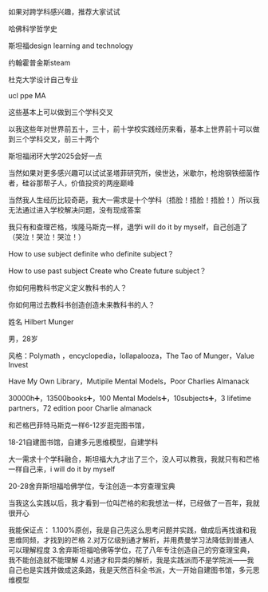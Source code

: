 如果对跨学科感兴趣，推荐大家试试

哈佛科学哲学史

斯坦福design learning and technology

约翰霍普金斯steam

杜克大学设计自己专业

ucl ppe MA

这些基本上可以做到三个学科交叉

以我这些年对世界前五十，三十，前十学校实践经历来看，基本上世界前十可以做到三个学科交叉，前三十两个

斯坦福闭环大学2025会好一点

当然如果对更多感兴趣可以试试圣塔菲研究所，侯世达，米歇尔，枪炮钢铁细菌作者，硅谷那帮子人，价值投资的两座巅峰

当然我人生经历比较奇葩，我大一需求是十个学科（捂脸！捂脸！捂脸！）所以我无法通过进入学校解决问题，没有现成答案

我只有和查理芒格，埃隆马斯克一样，退学i will do it by myself，自己创造了（哭泣！哭泣！哭泣！）




How to use subject definite who definite subject？

How to use  past subject Create who Create future subject？

你如何用教科书定义定义教科书的人？

你如何用过去教科书创造创造未来教科书的人？


姓名 Hilbert Munger

男，28岁

风格：Polymath ，encyclopedia，lollapalooza，The Tao of Munger，Value Invest

Have My Own Library，Mutipile Mental Models，Poor Charlies Almanack


30000h➕，13500books➕，100  Mental Models➕，10subjects➕，3  lifetime partners，72  edition poor Charlie almanack




和芒格巴菲特马斯克一样6-12岁逛完图书馆，

18-21自建图书馆，自建多元思维模型，自建学科


大一需求十个学科融合，斯坦福大九才出了三个，没人可以教我，我就只有和芒格一样自己来，i will do it by myself

20-28舍弃斯坦福哈佛学位，专注创造一本穷查理宝典

当我这么实践以后，我才看到一位叫芒格的和我想法一样，已经做了一百年，我就很开心




我能保证点：
1.100%原创，我是自己先这么思考问题并实践，做成后再找谁和我思维同频，才找到的芒格
2.对万亿级别通才解析，并用费曼学习法降低到普通人可以理解程度
3.舍弃斯坦福哈佛等学位，花了八年专注创造自己的穷查理宝典，我不能创造就不能理解
4.对通才和异类的解析，我是实践派而不是学院派——我自己也是实践并做成这条路，我是天然百科全书派，大一开始自建图书馆，多元思维模型